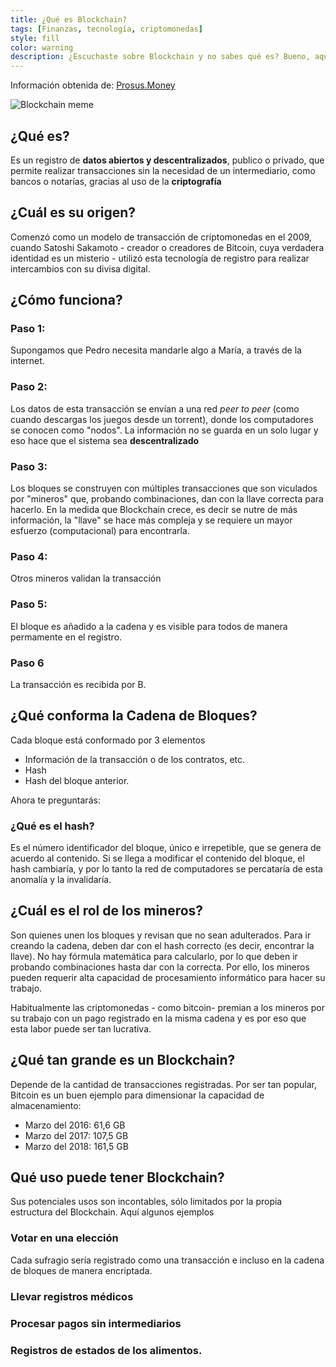 ```yaml
---
title: ¿Qué es Blockchain?
tags: [Finanzas, tecnología, criptomonedas]
style: fill
color: warning
description: ¿Escuchaste sobre Blockchain y no sabes qué es? Bueno, aquí te lo explicamos en simple.
---
```


Información obtenida de: [Prosus.Money](http://wiki.prosus.money/doku.php/blockchain)

![Blockchain meme](https://i.imgflip.com/23doui.jpg)


## ¿Qué es?

Es un registro de **datos abiertos y descentralizados**, publico o privado, que permite realizar transacciones sin la necesidad de un intermediario, como bancos o notarías, gracias al uso de la **criptografía**

## ¿Cuál es su origen?

Comenzó como un modelo de transacción de criptomonedas en el 2009, cuando Satoshi Sakamoto - creador o creadores de Bitcoin, cuya verdadera identidad es un misterio - utilizó esta tecnología de registro para realizar intercambios con su divisa digital.


## ¿Cómo funciona?

### Paso 1:

Supongamos que Pedro necesita mandarle algo a María, a través de la internet.

### Paso 2:

Los datos de esta transacción se envían a una red *peer to peer* (como cuando descargas los juegos desde un torrent), donde los computadores se conocen como "nodos". La información no se guarda en un solo lugar y eso hace que el sistema sea **descentralizado**

### Paso 3:

Los bloques se construyen con múltiples transacciones que son viculados por "mineros" que, probando combinaciones, dan con la llave correcta para hacerlo. En la medida que Blockchain crece, es decir se nutre de más información, la "llave" se hace más compleja y se requiere un mayor esfuerzo (computacional) para encontrarla.

### Paso 4:

Otros mineros validan la transacción

### Paso 5:

El bloque es añadido a la cadena y es visible para todos de manera permamente en el registro.

### Paso 6

La transacción es recibida por B.

## ¿Qué conforma la Cadena de Bloques?

Cada bloque está conformado por 3 elementos

- Información de la transacción o de los contratos, etc.
- Hash
- Hash del bloque anterior.

Ahora te preguntarás:

### ¿Qué es el hash?

Es el número identificador del bloque, único e irrepetible, que se genera de acuerdo al contenido. Si se llega a modificar el contenido del bloque, el hash cambiaría, y por lo tanto la red de computadores se percataría de esta anomalía y la invalidaría.

## ¿Cuál es el rol de los mineros?

Son quienes unen los bloques y revisan que no sean adulterados. Para ir creando la cadena, deben dar con el hash correcto (es decir, encontrar la llave). No hay fórmula matemática para calcularlo, por lo que deben ir probando combinaciones hasta dar con la correcta. Por ello, los mineros pueden requerir alta capacidad de procesamiento informático para hacer su trabajo.

Habitualmente las criptomonedas - como bitcoin- premian a los mineros por su trabajo con un pago registrado en la misma cadena y es por eso que esta labor puede ser tan lucrativa.

## ¿Qué tan grande es un Blockchain?

Depende de la cantidad de transacciones registradas. Por ser tan popular, Bitcoin es un buen ejemplo para dimensionar la capacidad de almacenamiento:

- Marzo del 2016: 61,6 GB
- Marzo del 2017: 107,5 GB
- Marzo del 2018: 161,5 GB

## Qué uso puede tener Blockchain?

Sus potenciales usos son incontables, sólo limitados por la propia estructura del Blockchain. Aquí algunos ejemplos

### Votar en una elección

Cada sufragio sería registrado como una transacción e incluso en la cadena de bloques de manera encriptada.

### Llevar registros médicos

### Procesar pagos sin intermediarios

### Registros de estados de los alimentos.

